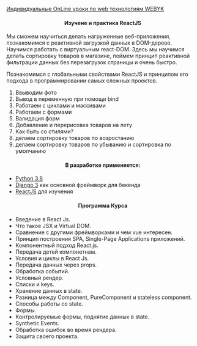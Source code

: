 
[Индивидуальные OnLine уроки по web технологиям WEBYK](https://www.webyk.in.net/)

<h4 align="center">Изучене и практика ReactJS </h4>
<p>Мы сможем научиться делать нагруженные веб-приложения, познакомимся с реактивной загрузкой данных в DOM-дерево. 
Научимся работать с виртуальным react-DOM. 
Здесь мы научимся делать сортировку товаров в магазине, поймем принцип реактивной фильтрации данных без перезагрузок страницы и очень быстро.

Познакомимся с глобальными свойствами ReactJS и принципом его подхода в программировании самых сложных проектов.
</p>
<ol>
    <li>Ввыводим фото</li>
    <li>Вывод в переменную при помощи bind </li>
    <li>Работаем с циклами и массивами</li>
    <li>Работаем с формами</li>
    <li>Валидация форм</li>
    <li>Добавление и перерисовка товаров на лету</li>
    <li>Как быть со стилями?</li>
    <li>делаем сортировку товаров по возростанию</li>
    <li>делаем сортировку товаров по убыванию и сортировка по умолчанию</li>
</ol>

<h4 align="center">В разработке применяется:</h4>

* [Python 3.8](https://www.python.org/downloads/release/python-369/)
* [Django 3](https://www.djangoproject.com/) как основной фреймворк для бекенда
* [ReactJS](https://www.reactjs.org/) для изучения


<h4 align="center">Программа Курса</h4>
<ul>
    <li>Введение в React Js.</li>
    <li>Что такое JSX и Virtual DOM.</li>
    <li>Сравнение с другими фреймворками и чем vue интересен.</li>
    <li>Принцип построения SPA, Single-Page Applications приложений.</li>
    <li>Компонентный подход React.js.</li>
    <li>Передача детей компонетнам.</li>
    <li>Условия и циклы в React Js.</li>
    <li>Передача данных через props.</li>
    <li>Обработка событий.</li>
    <li>Условный рендер.</li>
    <li>Списки и keys.</li>
    <li>Хранение данных в state.</li>
    <li>Разница между Component, PureComponent и stateless component.</li>
    <li>Способы работы со state.</li>
    <li>Формы.</li>
    <li>Контролируемые формы, поднятие данных в state.</li>
    <li>Synthetic Events.</li>
    <li>Обработка ошибок во время рендера.</li>
    <li>Защита своего проекта.</li>
 </ul>